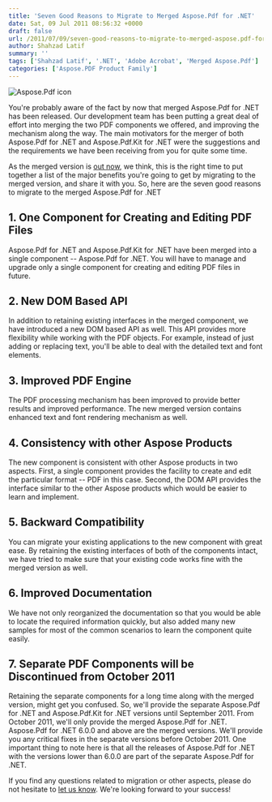 ```yaml
---
title: 'Seven Good Reasons to Migrate to Merged Aspose.Pdf for .NET'
date: Sat, 09 Jul 2011 08:56:32 +0000
draft: false
url: /2011/07/09/seven-good-reasons-to-migrate-to-merged-aspose.pdf-for-.net/
author: Shahzad Latif
summary: ''
tags: ['Shahzad Latif', '.NET', 'Adobe Acrobat', 'Merged Aspose.Pdf']
categories: ['Aspose.PDF Product Family']
---
```


![Aspose.Pdf icon][1]

You're probably aware of the fact by now that merged Aspose.Pdf for .NET has been released. Our development team has been putting a great deal of effort into merging the two PDF components we offered, and improving the mechanism along the way. The main motivators for the merger of both Aspose.Pdf for .NET and Aspose.Pdf.Kit for .NET were the suggestions and the requirements we have been receiving from you for quite some time.

As the merged version is [out now][2], we think, this is the right time to put together a list of the major benefits you're going to get by migrating to the merged version, and share it with you. So, here are the seven good reasons to migrate to the merged Aspose.Pdf for .NET

## 1\. One Component for Creating and Editing PDF Files

Aspose.Pdf for .NET and Aspose.Pdf.Kit for .NET have been merged into a single component -- Aspose.Pdf for .NET. You will have to manage and upgrade only a single component for creating and editing PDF files in future.

## 2\. New DOM Based API

In addition to retaining existing interfaces in the merged component, we have introduced a new DOM based API as well. This API provides more flexibility while working with the PDF objects. For example, instead of just adding or replacing text, you'll be able to deal with the detailed text and font elements.

## 3\. Improved PDF Engine

The PDF processing mechanism has been improved to provide better results and improved performance. The new merged version contains enhanced text and font rendering mechanism as well.

## 4\. Consistency with other Aspose Products

The new component is consistent with other Aspose products in two aspects. First, a single component provides the facility to create and edit the particular format -- PDF in this case. Second, the DOM API provides the interface similar to the other Aspose products which would be easier to learn and implement.

## 5\. Backward Compatibility

You can migrate your existing applications to the new component with great ease. By retaining the existing interfaces of both of the components intact, we have tried to make sure that your existing code works fine with the merged version as well.

## 6\. Improved Documentation

We have not only reorganized the documentation so that you would be able to locate the required information quickly, but also added many new samples for most of the common scenarios to learn the component quite easily.

## 7\. Separate PDF Components will be Discontinued from October 2011

Retaining the separate components for a long time along with the merged version, might get you confused. So, we'll provide the separate Aspose.Pdf for .NET and Aspose.Pdf.Kit for .NET versions until September 2011. From October 2011, we'll only provide the merged Aspose.Pdf for .NET. Aspose.Pdf for .NET 6.0.0 and above are the merged versions. We'll provide you any critical fixes in the separate versions before October 2011. One important thing to note here is that all the releases of Aspose.Pdf for .NET with the versions lower than 6.0.0 are part of the separate Aspose.Pdf for .NET.

If you find any questions related to migration or other aspects, please do not hesitate to [let us know][3]. We're looking forward to your success!




[1]: http://www.aspose.com/Images/aspose.pdf-logo2.jpg
[2]: http://www.aspose.com/community/files/51/.net-components/aspose.pdf-for-.net/entry313989.aspx
[3]: http://www.aspose.com/community/forums/aspose.pdf-product-family/20/showforum.aspx




